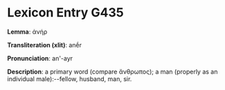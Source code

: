 # Lexicon Entry G435

**Lemma**: ἀνήρ

**Transliteration (xlit)**: anḗr

**Pronunciation**: an'-ayr

**Description**:
a primary word (compare ἄνθρωπος); a man (properly as an individual male):--fellow, husband, man, sir.
